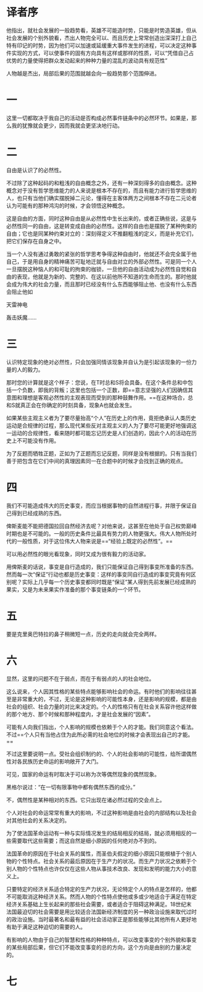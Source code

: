 # 译者序

他指出，就社会发展的一般趋势看，英雄不可能造时势，只能是时势造英雄，但从社会发展的个别外貌看，杰出人物完全可以、而且历史上常常创造出深深打上自己特有印记的时势，因为他们可以加速或延缓重大事件发生的进程，可以决定这种事件实现的方式，可以使事件的固有方向具有这样或那样的性质，可以“凭借自己占优势的力量使得把群众发动起来的种种力量的混乱的波动具有规范性”

人物越是杰出，局部后果的范围就越会向一般趋势那个范围伸进。

# 一

这里一切都取决于我自己的活动是否构成必然事件链条中的必然环节。如果是，那么我的犹豫就会更少，因而我就会更坚决地行动。

# 二

自由是认识了的必然性。

不过除了这种起码的和粗浅的自由概念之外，还有一种深刻得多的自由概念。这种概念对于没有哲学思维能力的人来说是根本不存在的，而且有能力进行哲学思维的人，也只有当他们确实摆脱掉二元论，懂得在主客体两方之间根本不存在二元论者认为可能有的那种鸿沟的时候，才会领悟这种概念。

这是自由的方面，同时这种自由是从必然性中生长出来的，或者正确些说，这是与必然性同一的自由，这是转变成自由的必然性。这样的自由也是摆脱了某种拘束的自由；它也是同某种约束对立的：深刻得定义不推翻粗浅的定义，而是补充它们，把它们保存在自身之中。

当一个人没有通过勇敢的紧张的哲学思考争得这种自由时，他就还不会完全属于他自己，于是用自身的精神痛苦可耻地迁就与自由对立的外部必然性。可是同一个人一旦摆脱这种恼人的和可耻的拘束的枷锁，一旦他的自由活动成为必然性自觉和自由的表现，他就是为新的、完整的、在这以前他所不知道的生命而生的。那时他就会成为伟大的社会力量，而且那时已经没有什么东西能够阻止他、也没有什么东西会阻止他如

天雷神电

轰击妖魔……

# 三

认识特定现象的绝对必然性，只会加强同情该现象并自认为是引起该现象的一份力量的人的毅力。

那时您的计算就是这个样子：您说，在T时总和S将会具备。在这个条件总和中包括一个负数，即我的背叛；这里也包括一个正数，即==意志坚强的人们因确信其意图和理想是客观必然性的主观表现而受到的那种鼓舞作用。==在这种场合，总和S就真正会在你确定的时刻具备，现象A也就会发生。

如果某些主观主义者为了要尽量抬高“个人”在历史上的作用，竟拒绝承认人类历史运动是合规律的过程，那么现代某些反对主观主义的人为了要尽可能更好地强调这一运动的合规律性，看来随时都可能忘记历史是人们创造的，因此个人的活动在历史上不可能没有作用。

为了反题而牺牲正题，正如为了正题而忘记反题，同样是没有根据的。只有当我们善于把包含在它们中间的真理因素同一在合题中的时候才会找到正确的观点。

# 四

我们不可能造成伟大的历史事变，而应当根据事物的自然进程行事，并限于保证自己得到已经成熟的东西。

俾斯麦能不能把德国拉回自然经济去呢？对他来说，这甚至在他处于自己权势巅峰时期也是不可能的。一般的历史条件比最具有势力的人物更强大。伟大人物所处时代的一般性质，对于这位伟大人物来说是==“经验上既定的必然性”。==

可以用必然性的眼光看现象，同时又成为很有毅力的活动家。

用俾斯麦的话说，事变是自行造成的，我们只能保证自己得到事变所准备的东西。然而每一次“保证”行动也都是历史事变：这样的事变同自行造成的事变究竟有何区别呢？实际上几乎每一个历史事变都同时既是“保证”某人得到先前发展已经成熟的果实，又是为未来果实作准备的那个事变链条的一个环节。

# 五

要是克里奥巴特拉的鼻子稍微短一点，历史的走向就会完全两样。

# 六

显然，这里的问题不在于弱点，而在于有弱点的人的社会地位。

这么说来，个人因其性格的某些特点能够影响社会的命运。有时他们的影响往往甚至是非常重大的，不过，无论是这种影响的可能性本身，还是影响的规模，都是由社会的组织、社会力量的对比来决定的。个人的性格只有在社会关系容许他这样做的那个地方、那个时候和那种程度内，才是社会发展的“因素”。

可能有人向我们指出，个人影响的规模也依赖于个人的才能。我们同意这个看法。不过==个人只有当他占住为此所必需的社会地位的时候才会表现出自己的才能。==

不过这里要说明一点。受社会组织制约的、个人的社会影响的可能性，给所谓偶然性对各民族历史命运的影响敞开了大门。

可见，国家的命运有时取决于可以称为次等偶然现象的偶然现象。

黑格尔说过：“在一切有限事物中都有偶然东西的成分。”

不，偶然性是某种相对的东西。它只出现在诸必然过程的交会点上。

个人对社会的命运常常有重大的影响，不过这种影响是由社会的内部结构以及社会对其他社会的关系决定的。

为了使法国革命运动有一种与实际情况发生的结局相反的结局，就必须用相反的一些需要取代这些需要；而这自然是细小原因的任何绝对办不到的。

法国革命的原因在于社会关系的属性，而圣伯夫假定的细小原因只能根植于个别人物的个性特点。社会关系的最后原因在于生产力的状况。而生产力状况之依赖于个别人物的个性特点也许仅仅在这些人物从事技术改良、发现和发明的能力大小的意义上。

只要特定的经济关系适合特定的生产力状况，无论特定个人的特点是怎样的，他都不可能取消这种经济关系。然而人物的个性特点使他或多或少地适合于满足在特定经济关系基础上生长起来的那些社会需要，或者适合于阻碍这种满足。18世纪末法国最迫切的社会需要是用比较适合法国新经济制度的另一种政治设施来取代过时的政治设施。当时最著名和最有益的社会活动家正是那些能够比其他所有人更好地有助于满足这种迫切的需要的人。

有影响的人物由于自己的智慧和性格的种种特点，可以改变事变的个别外貌和事变的某些局部后果，但它们不能改变事变的总的方向，这个方向是由别的力量决定的。

# 七

























